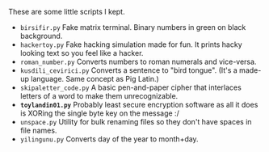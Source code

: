 These are some little scripts I kept.

- `birsifir.py`
  Fake matrix terminal. Binary numbers in green on black background.
- `hackertoy.py`
  Fake hacking simulation made for fun. It prints hacky looking text so you feel like a hacker.
- `roman_number.py`
  Converts numbers to roman numerals and vice-versa.
- `kusdili_cevirici.py`
  Converts a sentence to "bird tongue". (It's a made-up language. Same concept as Pig Latin.)
- `skipaletter_code.py`
  A basic pen-and-paper cipher that interlaces letters of a word to make them unrecognizable.
- **`toylandin01.py`**
  Probably least secure encryption software as all it does is XORing the single byte key on the message :/
- `unspace.py`
  Utility for bulk renaming files so they don't have spaces in file names.
- `yilingunu.py`
  Converts day of the year to month+day.

